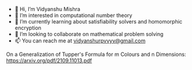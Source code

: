 - 👋 Hi, I’m Vidyanshu Mishra
- 👀 I’m interested in computational number theory
- 🌱 I’m currently learning about satisfiability solvers and homomorphic encryption
- 💞️ I’m looking to collaborate on mathematical problem solving
- 📫 You can reach me at vidyanshurpvvyv@gmail.com

On a Generalization of Tupper's Formula for m Colours and n Dimensions: https://arxiv.org/pdf/2109.11013.pdf


<!---
vidyanshumishra1729/vidyanshumishra1729 is a ✨ special ✨ repository because its `README.md` (this file) appears on your GitHub profile.
You can click the Preview link to take a look at your changes.
--->
